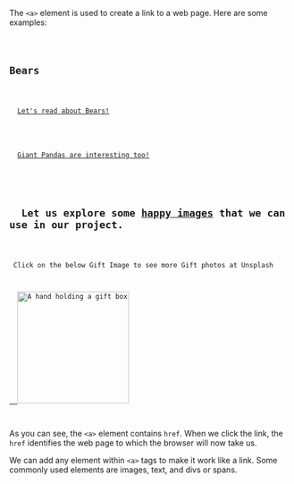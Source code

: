 The `<a>` element is used to create a link to a web page. Here are some examples:

<codeblock language="html" type="lesson">
<code>

<h2>Bears</h2>
<p>
  <a href="https://en.wikipedia.org/wiki/Bear">Let's read about Bears!</a>
</p>

<p>
  <a href="https://en.wikipedia.org/wiki/Giant_panda">Giant Pandas are interesting too!</a>
</p>

<h2>
  Let us explore some <a href="https://unsplash.com/s/photos/happy">happy images</a> that we can use in our project.
</h2>

<p> Click on the below Gift Image to see more Gift photos at Unsplash</p>
<a href="https://unsplash.com/s/photos/gift">
  <img src="https://ucarecdn.com/662acc5f-75ab-4028-9c97-86b3ec9b5bd9/" alt="A hand holding a gift box" width="200px">
</a>

</code>
</codeblock>

As you can see, the `<a>` element contains `href`.
When we click the link, the `href` identifies the
web page to which the browser will now take us.

We can add any element within `<a>` tags to
make it work like a link. Some commonly used
elements are images, text, and divs or spans.
